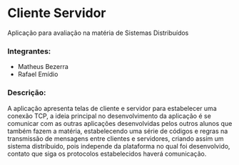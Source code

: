 # Cliente Servidor
Aplicação para avaliação na matéria de Sistemas Distribuídos

### Integrantes:
- Matheus Bezerra
- Rafael Emídio

### Descrição:
A aplicação apresenta telas de cliente e servidor para estabelecer uma conexão TCP, a ideia principal no desenvolvimento da aplicação é se comunicar com as outras aplicações desenvolvidas pelos outros alunos que também fazem a matéria, estabelecendo uma série de códigos e regras na transmissão de mensagens entre clientes e servidores, criando assim um sistema distríbuido, pois independe da plataforma no qual foi desenvolvido, contato que siga os protocolos estabelecidos haverá comunicação.
